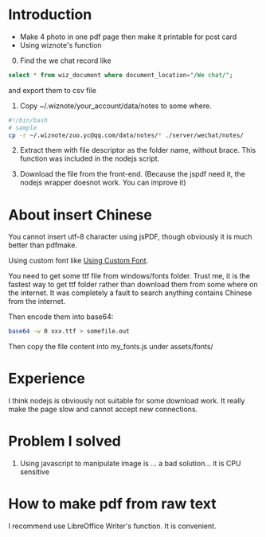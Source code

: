 # Introduction

 - Make 4 photo in one pdf page then make it printable for post card
 - Using wiznote's function

0. Find the we chat record like
```sql
select * from wiz_document where document_location="/We chat/";
``` 
and export them to csv file

1. Copy ~/.wiznote/your_account/data/notes to some where.
```bash
#!/bin/bash
# sample
cp -r ~/.wiznote/zuo.yc@qq.com/data/notes/* ./server/wechat/notes/
```

2. Extract them with file descriptor as the folder name, without brace. This function was included in the nodejs script.

3. Download the file from the front-end. (Because the jspdf need it, the nodejs wrapper doesnot work. You can improve it)

# About insert Chinese
You cannot insert utf-8 character using jsPDF, though obviously it is much better than pdfmake.

Using custom font like [Using Custom Font](https://github.com/bpampuch/pdfmake/wiki/Custom-Fonts---client-side).

You need to get some ttf file from windows/fonts folder. Trust me, it is the fastest way to get ttf folder rather than download them from some where on the internet. It was completely a fault to search anything contains Chinese from the internet.

Then encode them into base64:

```bash
base64 -w 0 xxx.ttf > somefile.out
```
Then copy the file content into my_fonts.js under assets/fonts/

# Experience

I think nodejs is obviously not suitable for some download work. It really make the page slow and cannot accept new connections.

# Problem I solved
1. Using javascript to manipulate image is ... a bad solution... it is CPU sensitive

# How to make pdf from raw text

I recommend use LibreOffice Writer's function. It is convenient.
